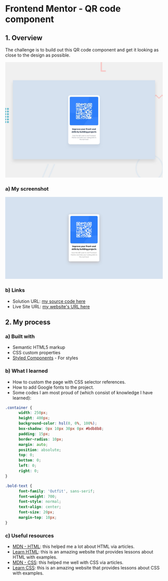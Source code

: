 # Frontend Mentor - QR code component

## 1. Overview

The challenge is to build out this QR code component and get it looking as close to the design as possible.

![Design preview for the QR code component coding challenge](./preview.jpg)

### a) My screenshot

![My screenshot for the QR code component coding challenge](./screenshot.jpeg)

### b) Links

- Solution URL: [my source code here](https://github.com/hieutrantrong21520859MMCL21/FrontEndPractice_Intern_QRCodeComponent)
- Live Site URL: [my website's URL here](https://hieutrantrong21520859mmcl21.github.io/FrontEndPractice_Intern_QRCodeComponent/)

## 2. My process

### a) Built with

- Semantic HTML5 markup
- CSS custom properties
- [Styled Components](https://styled-components.com/) - For styles

### b) What I learned

- How to custom the page with CSS selector references.
- How to add Google fonts to the project.
- Some codes I am most proud of (which consist of knowledge I have learned):

```css
.container {
      width: 250px;
      height: 400px;
      background-color: hsl(0, 0%, 100%);
      box-shadow: 0px 10px 30px 0px #bdb8b8;
      padding: 15px;
      border-radius: 10px;
      margin: auto;
      position: absolute;
      top: 0;
      bottom: 0;
      left: 0;
      right: 0;
}
```
```css
.bold-text {
      font-family: 'Outfit', sans-serif;
      font-weight: 700;
      font-style: normal;
      text-align: center;
      font-size: 20px;
      margin-top: 10px;
}
```

### c) Useful resources

- [MDN - HTML](https://developer.mozilla.org/en-US/docs/Web/HTML): this helped me a lot about HTML via articles.
- [Learn HTML](https://web.dev/learn/html): this is an amazing website that provides lessons about HTML with examples.
- [MDN - CSS](https://developer.mozilla.org/en-US/docs/Web/CSS): this helped me well with CSS via articles.
- [Learn CSS](https://web.dev/learn/css): this is an amazing website that provides lessons about CSS with examples.
